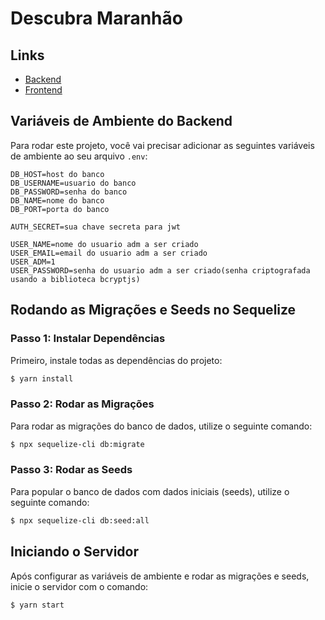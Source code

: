 # Descubra Maranhão

## Links

- [Backend](https://descubra-maranhao.onrender.com/docs)
- [Frontend](https://descubra-maranhao.vercel.app)

## Variáveis de Ambiente do Backend

Para rodar este projeto, você vai precisar adicionar as seguintes variáveis de ambiente ao seu arquivo `.env`:

```dotenv
DB_HOST=host do banco
DB_USERNAME=usuario do banco
DB_PASSWORD=senha do banco
DB_NAME=nome do banco
DB_PORT=porta do banco
  
AUTH_SECRET=sua chave secreta para jwt

USER_NAME=nome do usuario adm a ser criado
USER_EMAIL=email do usuario adm a ser criado
USER_ADM=1
USER_PASSWORD=senha do usuario adm a ser criado(senha criptografada usando a biblioteca bcryptjs)
```

## Rodando as Migrações e Seeds no Sequelize

### Passo 1: Instalar Dependências

Primeiro, instale todas as dependências do projeto:

```bash
$ yarn install
```

### Passo 2: Rodar as Migrações

Para rodar as migrações do banco de dados, utilize o seguinte comando:

```bash
$ npx sequelize-cli db:migrate
```

### Passo 3: Rodar as Seeds

Para popular o banco de dados com dados iniciais (seeds), utilize o seguinte comando:

```bash
$ npx sequelize-cli db:seed:all
```

## Iniciando o Servidor

Após configurar as variáveis de ambiente e rodar as migrações e seeds, inicie o servidor com o comando:

```bash
$ yarn start
```